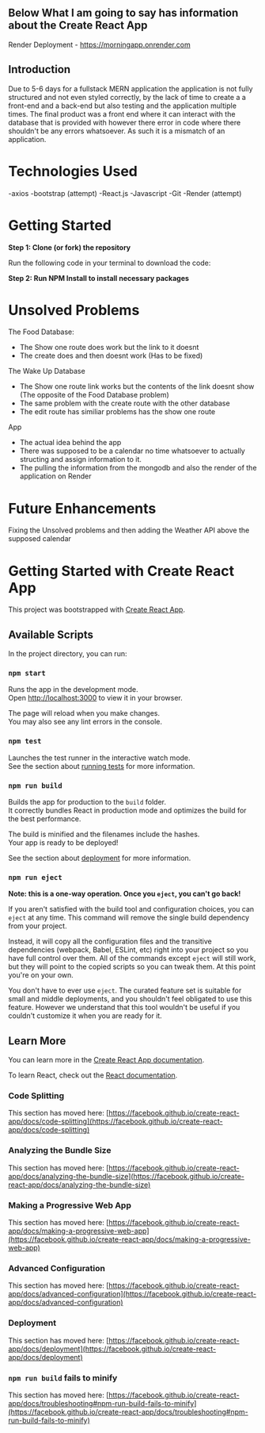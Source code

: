 ## Below What I am going to say has information about the Create React App 

Render Deployment - https://morningapp.onrender.com

## Introduction
Due to 5-6 days for a fullstack MERN application the application is not fully structured and not even styled correctly, by the lack of time to create a a front-end and a back-end but also testing and the application multiple times. 
The final product was a front end where it can interact with the database that is provided with however there error in code where there shouldn't be any errors whatsoever. As such it is a mismatch of an application.

# Technologies Used
-axios
-bootstrap (attempt)
-React.js
-Javascript
-Git
-Render (attempt)

# Getting Started
**Step 1: Clone (or fork) the repository**

Run the following code in your terminal to download the code:

**Step 2: Run NPM Install to install necessary packages**

# Unsolved Problems
The Food Database:
- The Show one route does work but the link to it doesnt
- The create does and then doesnt work (Has to be fixed)


The Wake Up Database
- The Show one route link works but the contents of the link doesnt show (The opposite of the Food Database problem)
- The same problem with the create route with the other database
- The edit route has similiar problems has the show one route

App
- The actual idea behind the app
- There was supposed to be a calendar no time whatsoever to actually structing and assign information to it.
- The pulling the information from the mongodb and also the render of the application on Render
# Future Enhancements
 
Fixing the Unsolved problems and then adding the Weather API above the supposed calendar

# Getting Started with Create React App

This project was bootstrapped with [Create React App](https://github.com/facebook/create-react-app).

## Available Scripts

In the project directory, you can run:

### `npm start`

Runs the app in the development mode.\
Open [http://localhost:3000](http://localhost:3000) to view it in your browser.

The page will reload when you make changes.\
You may also see any lint errors in the console.

### `npm test`

Launches the test runner in the interactive watch mode.\
See the section about [running tests](https://facebook.github.io/create-react-app/docs/running-tests) for more information.

### `npm run build`

Builds the app for production to the `build` folder.\
It correctly bundles React in production mode and optimizes the build for the best performance.

The build is minified and the filenames include the hashes.\
Your app is ready to be deployed!

See the section about [deployment](https://facebook.github.io/create-react-app/docs/deployment) for more information.

### `npm run eject`

**Note: this is a one-way operation. Once you `eject`, you can't go back!**

If you aren't satisfied with the build tool and configuration choices, you can `eject` at any time. This command will remove the single build dependency from your project.

Instead, it will copy all the configuration files and the transitive dependencies (webpack, Babel, ESLint, etc) right into your project so you have full control over them. All of the commands except `eject` will still work, but they will point to the copied scripts so you can tweak them. At this point you're on your own.

You don't have to ever use `eject`. The curated feature set is suitable for small and middle deployments, and you shouldn't feel obligated to use this feature. However we understand that this tool wouldn't be useful if you couldn't customize it when you are ready for it.

## Learn More

You can learn more in the [Create React App documentation](https://facebook.github.io/create-react-app/docs/getting-started).

To learn React, check out the [React documentation](https://reactjs.org/).

### Code Splitting

This section has moved here: [https://facebook.github.io/create-react-app/docs/code-splitting](https://facebook.github.io/create-react-app/docs/code-splitting)

### Analyzing the Bundle Size

This section has moved here: [https://facebook.github.io/create-react-app/docs/analyzing-the-bundle-size](https://facebook.github.io/create-react-app/docs/analyzing-the-bundle-size)

### Making a Progressive Web App

This section has moved here: [https://facebook.github.io/create-react-app/docs/making-a-progressive-web-app](https://facebook.github.io/create-react-app/docs/making-a-progressive-web-app)

### Advanced Configuration

This section has moved here: [https://facebook.github.io/create-react-app/docs/advanced-configuration](https://facebook.github.io/create-react-app/docs/advanced-configuration)

### Deployment

This section has moved here: [https://facebook.github.io/create-react-app/docs/deployment](https://facebook.github.io/create-react-app/docs/deployment)

### `npm run build` fails to minify

This section has moved here: [https://facebook.github.io/create-react-app/docs/troubleshooting#npm-run-build-fails-to-minify](https://facebook.github.io/create-react-app/docs/troubleshooting#npm-run-build-fails-to-minify)
